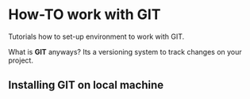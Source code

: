 # How-TO work with GIT

Tutorials how to set-up environment to work with GIT.

What is **GIT** anyways? Its a versioning system to track changes on your project.

## Installing GIT on local machine



